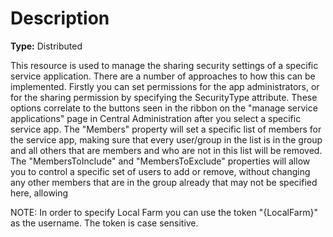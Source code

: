 # Description

**Type:** Distributed

This resource is used to manage the sharing security settings of a specific
service application. There are a number of approaches to how this can be
implemented. Firstly you can set permissions for the app administrators, or
for the sharing permission by specifying the SecurityType attribute. These
options correlate to the buttons seen in the ribbon on the "manage service
applications" page in Central Administration after you select a specific
service app. The "Members" property will set a specific list of members for
the service app, making sure that every user/group in the list is in the group
and all others that are members and who are not in this list will be removed.
The "MembersToInclude" and "MembersToExclude" properties will allow you to
control a specific set of users to add or remove, without changing any other
members that are in the group already that may not be specified here, allowing

NOTE:
In order to specify Local Farm you can use the token "\{LocalFarm\}"
as the username. The token is case sensitive.